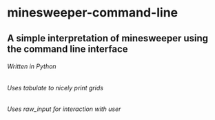# minesweeper-command-line

## A simple interpretation of minesweeper using the command line interface 

###### Written in Python 
###### Uses tabulate to nicely print grids
###### Uses raw_input for interaction with user